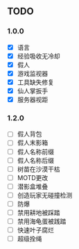 ## TODO

### 1.0.0

* [X] 语言
* [X] 经验吸收无冷却
* [X] 假人
* [X] 游戏监视器
* [X] 工具缺失修复
* [X] 仙人掌扳手
* [X] 服务器视距

### 1.2.0

* [ ] 假人背包
* [ ] 假人末影箱
* [ ] 假人名称前缀
* [ ] 假人名称后缀
* [ ] 树苗在沙漠干枯
* [ ] MOTD更改
* [ ] 潜影盒堆叠
* [ ] 创造玩家无碰撞检测
* [ ] 防爆
* [ ] 禁用耕地被踩踏
* [ ] 禁用海龟蛋被践踏
* [ ] 快速叶子腐烂
* [ ] 超级拴绳
